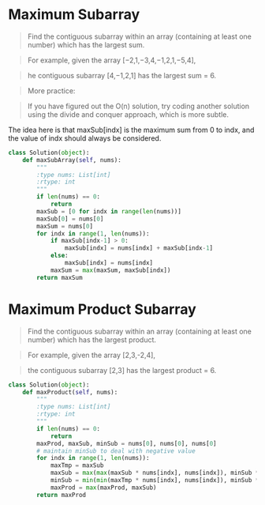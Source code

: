 # Maximum Subarray

> Find the contiguous subarray within an array (containing at least one number) which has the largest sum.

> For example, given the array [−2,1,−3,4,−1,2,1,−5,4],

> he contiguous subarray [4,−1,2,1] has the largest sum = 6.

> More practice:

> If you have figured out the O(n) solution, try coding another solution using the divide and conquer approach, which is more subtle.

The idea here is that maxSub[indx] is the maximum sum from 0 to indx, and the value of indx should always be considered.

```Python
class Solution(object):
    def maxSubArray(self, nums):
        """
        :type nums: List[int]
        :rtype: int
        """
        if len(nums) == 0:
            return
        maxSub = [0 for indx in range(len(nums))]
        maxSub[0] = nums[0]
        maxSum = nums[0]
        for indx in range(1, len(nums)):
            if maxSub[indx-1] > 0:
                maxSub[indx] = nums[indx] + maxSub[indx-1]
            else:
                maxSub[indx] = nums[indx]
            maxSum = max(maxSum, maxSub[indx])
        return maxSum
```

# Maximum Product Subarray

> Find the contiguous subarray within an array (containing at least one number) which has the largest product.

> For example, given the array [2,3,-2,4],

> the contiguous subarray [2,3] has the largest product = 6.

```Python
class Solution(object):
    def maxProduct(self, nums):
        """
        :type nums: List[int]
        :rtype: int
        """
        if len(nums) == 0:
            return
        maxProd, maxSub, minSub = nums[0], nums[0], nums[0]
        # maintain minSub to deal with negative value
        for indx in range(1, len(nums)):
            maxTmp = maxSub
            maxSub = max(max(maxSub * nums[indx], nums[indx]), minSub * nums[indx])
            minSub = min(min(maxTmp * nums[indx], nums[indx]), minSub * nums[indx])
            maxProd = max(maxProd, maxSub)
        return maxProd
```
